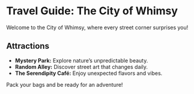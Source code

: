 # Travel Guide: The City of Whimsy

Welcome to the City of Whimsy, where every street corner surprises you!

## Attractions

- **Mystery Park:** Explore nature’s unpredictable beauty.
- **Random Alley:** Discover street art that changes daily.
- **The Serendipity Café:** Enjoy unexpected flavors and vibes.

Pack your bags and be ready for an adventure!
